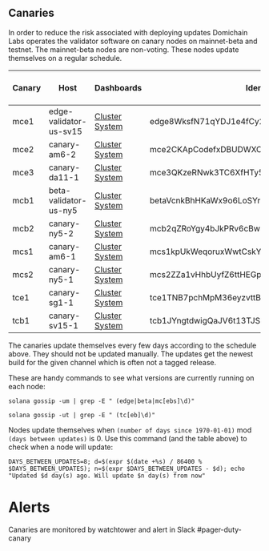 ## Canaries
In order to reduce the risk associated with deploying updates Domichain Labs operates the validator software on canary nodes on mainnet-beta
and testnet. The mainnet-beta nodes are non-voting. These nodes update themselves on a regular schedule.

|Canary|Host|Dashboards|Identity|Cluster|Channel|Days between updates|
|------|----|----------|--------|-------|-------|-------------------:|
|mce1|edge-validator-us-sv15|[Cluster](https://metrics.solana.com:3000/d/monitor-beta/cluster-telemetry-beta?orgId=1&var-datasource=InfluxDB_main-beta&var-testnet=mainnet-beta&var-hostid=edge8WksfN71qYDJ1e4fCy2WfKg19fXU5zuztDi9uTM) [System](https://metrics.solana.com:3000/d/rYdddlPWkk/system-metrics-full?orgId=1&var-DS_PROMETHEUS=Metrics-Prometheus&var-job=All&var-node=edge-validator-us-sv15:9100&var-diskdevices=%5Ba-z%5D%2B%7Cnvme%5B0-9%5D%2Bn%5B0-9%5D%2B&refresh=5m&from=now-15m&to=now)|edge8WksfN71qYDJ1e4fCy2WfKg19fXU5zuztDi9uTM|mainnet-beta|edge|2|
|mce2|canary-am6-2|[Cluster](https://metrics.solana.com:3000/d/monitor-beta/cluster-telemetry-beta?orgId=1&var-datasource=InfluxDB_main-beta&var-testnet=mainnet-beta&var-hostid=mce2CKApCodefxDBUDWXCdBkqoh2dg1vpWJJX2qfuvV) [System](https://metrics.solana.com:3000/d/rYdddlPWkk/system-metrics-full?orgId=1&var-DS_PROMETHEUS=Metrics-Prometheus&var-job=All&var-node=canary-am6-2:9100&var-diskdevices=%5Ba-z%5D%2B%7Cnvme%5B0-9%5D%2Bn%5B0-9%5D%2B&from=now-15m&to=now&refresh=5m)|mce2CKApCodefxDBUDWXCdBkqoh2dg1vpWJJX2qfuvV|mainnet-beta|edge|4|
|mce3|canary-da11-1|[Cluster](https://metrics.solana.com:3000/d/monitor-beta/cluster-telemetry-beta?orgId=1&var-datasource=InfluxDB_main-beta&var-testnet=mainnet-beta&var-hostid=mce3QKzeRNwk3TC6XfHTy5hdRT6u5UKm4rKQbNKkFhF) [System](https://metrics.solana.com:3000/d/rYdddlPWkk/system-metrics-full?orgId=1&var-DS_PROMETHEUS=Metrics-Prometheus&var-job=All&var-node=canary-da11-1%3A9100&var-diskdevices=%5Ba-z%5D%2B%7Cnvme%5B0-9%5D%2Bn%5B0-9%5D%2B&refresh=5m&from=now-15m&to=now)|mce3QKzeRNwk3TC6XfHTy5hdRT6u5UKm4rKQbNKkFhF|mainnet-beta|edge|8|
|mcb1|beta-validator-us-ny5|[Cluster](https://metrics.solana.com:3000/d/monitor-beta/cluster-telemetry-beta?orgId=1&var-datasource=InfluxDB_main-beta&var-testnet=mainnet-beta&var-hostid=betaVcnkBhHKaWx9o6LoSYrGaoDCskQLm94cUVWqDLS) [System](https://metrics.solana.com:3000/d/rYdddlPWkk/system-metrics-full?orgId=1&var-DS_PROMETHEUS=Metrics-Prometheus&var-job=Mainnet-Beta&var-node=beta-validator-us-ny5%3A9100&var-diskdevices=%5Ba-z%5D%2B%7Cnvme%5B0-9%5D%2Bn%5B0-9%5D%2B&refresh=5m&from=now-15m&to=now)|betaVcnkBhHKaWx9o6LoSYrGaoDCskQLm94cUVWqDLS|mainnet-beta|beta|2|
|mcb2|canary-ny5-2|[Cluster](https://metrics.solana.com:3000/d/monitor-beta/cluster-telemetry-beta?orgId=1&var-datasource=InfluxDB_main-beta&var-testnet=mainnet-beta&var-hostid=mcb2qZRoYgy4bJkPRv6cBwLAAYow9ZsSzcrjJKprUnd) [System](https://metrics.solana.com:3000/d/rYdddlPWkk/system-metrics-full?orgId=1&var-DS_PROMETHEUS=Metrics-Prometheus&var-job=All&var-node=canary-ny5-2:9100&var-diskdevices=%5Ba-z%5D%2B%7Cnvme%5B0-9%5D%2Bn%5B0-9%5D%2B&refresh=5m&from=now-15m&to=now)|mcb2qZRoYgy4bJkPRv6cBwLAAYow9ZsSzcrjJKprUnd|mainnet-beta|beta|4|
|mcs1|canary-am6-1|[Cluster](https://metrics.solana.com:3000/d/monitor-beta/cluster-telemetry-beta?orgId=1&var-datasource=InfluxDB_main-beta&var-testnet=mainnet-beta&var-hostid=mcs1kpUkWeqoruxWwtCskY1GGF4Bx1t3MMtHSHoSLyC) [System](https://metrics.solana.com:3000/d/rYdddlPWkk/system-metrics-full?orgId=1&var-DS_PROMETHEUS=Metrics-Prometheus&var-job=All&var-node=canary-am6-1:9100&var-diskdevices=%5Ba-z%5D%2B%7Cnvme%5B0-9%5D%2Bn%5B0-9%5D%2B&refresh=5m&from=now-15m&to=now)|mcs1kpUkWeqoruxWwtCskY1GGF4Bx1t3MMtHSHoSLyC|mainnet-beta|stable|2|
|mcs2|canary-ny5-1|[Cluster](https://metrics.solana.com:3000/d/monitor-beta/cluster-telemetry-beta?orgId=1&var-datasource=InfluxDB_main-beta&var-testnet=mainnet-beta&var-hostid=mcs2ZZa1vHhbUyfZ6ttHEGpFU6pib4pm4ownTxBm6Jc) [System](https://metrics.solana.com:3000/d/rYdddlPWkk/system-metrics-full?orgId=1&var-DS_PROMETHEUS=Metrics-Prometheus&var-job=All&var-node=canary-ny5-1:9100&var-diskdevices=%5Ba-z%5D%2B%7Cnvme%5B0-9%5D%2Bn%5B0-9%5D%2B&refresh=5m&from=now-15m&to=now)|mcs2ZZa1vHhbUyfZ6ttHEGpFU6pib4pm4ownTxBm6Jc|mainnet-beta|stable|4|
|tce1|canary-sg1-1|[Cluster](https://metrics.solana.com:3000/d/monitor-beta/cluster-telemetry-beta?orgId=1&var-datasource=InfluxDB-testnet&var-testnet=tds&var-hostid=tce1TNB7pchMpM36eyzvttBDEwTczv86o5P2SS8dpSU) [System](https://metrics.solana.com:3000/d/rYdddlPWkk/system-metrics-full?orgId=1&var-DS_PROMETHEUS=Metrics-Prometheus&var-job=All&var-node=canary-sg1-1:9100&var-diskdevices=%5Ba-z%5D%2B%7Cnvme%5B0-9%5D%2Bn%5B0-9%5D%2B&refresh=5m&from=now-15m&to=now)|tce1TNB7pchMpM36eyzvttBDEwTczv86o5P2SS8dpSU|testnet|edge|4|
|tcb1|canary-sv15-1|[Cluster](https://metrics.solana.com:3000/d/monitor-beta/cluster-telemetry-beta?orgId=1&var-datasource=InfluxDB-testnet&var-testnet=tds&var-hostid=tcb1JYngtdwigQaJV6t13TJSnKuEPitpwoHS5TAYg1H) [System](https://metrics.solana.com:3000/d/rYdddlPWkk/system-metrics-full?orgId=1&var-DS_PROMETHEUS=Metrics-Prometheus&var-job=All&var-node=canary-sv15-1:9100&var-diskdevices=%5Ba-z%5D%2B%7Cnvme%5B0-9%5D%2Bn%5B0-9%5D%2B&refresh=5m&from=now-15m&to=now)|tcb1JYngtdwigQaJV6t13TJSnKuEPitpwoHS5TAYg1H|testnet|beta|4|

The canaries update themselves every few days according to the schedule above. They should not be updated manually. The updates get the newest build for the given channel which is often not a tagged release.

These are handy commands to see what versions are currently running on each  node:
```
solana gossip -um | grep -E " (edge|beta|mc[ebs]\d)"

solana gossip -ut | grep -E " (tc[eb]\d)"
```

Nodes update themselves when `(number of days since 1970-01-01)` mod `(days between updates)` is 0. Use this command (and the table above) to check when a node will update:

```
DAYS_BETWEEN_UPDATES=8; d=$(expr $(date +%s) / 86400 % $DAYS_BETWEEN_UPDATES); n=$(expr $DAYS_BETWEEN_UPDATES - $d); echo "Updated $d day(s) ago. Will update $n day(s) from now"
```

# Alerts
Canaries are monitored by watchtower and alert in Slack #pager-duty-canary
